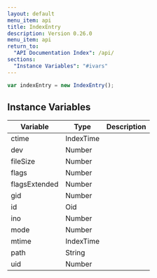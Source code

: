 ```yaml
---
layout: default
menu_item: api
title: IndexEntry
description: Version 0.26.0
menu_item: api
return_to:
  "API Documentation Index": /api/
sections:
  "Instance Variables": "#ivars"
---
```


```js
var indexEntry = new IndexEntry();
```

## <a name="ivars"></a>Instance Variables

| Variable | Type | Description |
| --- | --- | --- |
| <a name="ctime"></a>ctime | IndexTime |  |
| <a name="dev"></a>dev | Number |  |
| <a name="fileSize"></a>fileSize | Number |  |
| <a name="flags"></a>flags | Number |  |
| <a name="flagsExtended"></a>flagsExtended | Number |  |
| <a name="gid"></a>gid | Number |  |
| <a name="id"></a>id | Oid |  |
| <a name="ino"></a>ino | Number |  |
| <a name="mode"></a>mode | Number |  |
| <a name="mtime"></a>mtime | IndexTime |  |
| <a name="path"></a>path | String |  |
| <a name="uid"></a>uid | Number |  |

